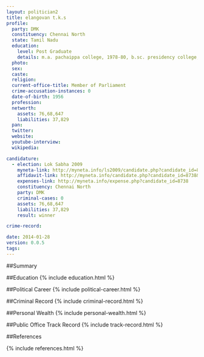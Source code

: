 ```yaml
---
layout: politician2
title: elangovan t.k.s
profile: 
  party: DMK
  constituency: Chennai North
  state: Tamil Nadu
  education: 
    level: Post Graduate
    details: m.a. pachaippa college, 1978-80, b.sc. presidency college, 1973-76, university of madras, puc, loyola college 1972-73
  photo: 
  sex: 
  caste: 
  religion: 
  current-office-title: Member of Parliament
  crime-accusation-instances: 0
  date-of-birth: 1956
  profession: 
  networth: 
    assets: 76,68,647
    liabilities: 37,829
  pan: 
  twitter: 
  website: 
  youtube-interview: 
  wikipedia: 

candidature: 
  - election: Lok Sabha 2009
    myneta-link: http://myneta.info/ls2009/candidate.php?candidate_id=8738
    affidavit-link: http://myneta.info/candidate.php?candidate_id=8738&scan=original
    expenses-link: http://myneta.info/expense.php?candidate_id=8738
    constituency: Chennai North 
    party: DMK
    criminal-cases: 0
    assets: 76,68,647
    liabilities: 37,829
    result: winner 

crime-record: 

date: 2014-01-28
version: 0.0.5
tags: 
---
```

##Summary


##Education
{% include education.html %}


##Political Career
{% include political-career.html %}


##Criminal Record
{% include criminal-record.html %}


##Personal Wealth
{% include personal-wealth.html %}


##Public Office Track Record
{% include track-record.html %}


##References


{% include references.html %}